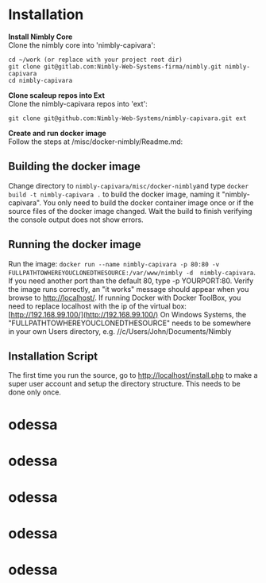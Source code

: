 Installation 
============

**Install Nimbly Core**<br />
Clone the nimbly core into 'nimbly-capivara':<br />

```
cd ~/work (or replace with your project root dir)
git clone git@gitlab.com:Nimbly-Web-Systems-firma/nimbly.git nimbly-capivara
cd nimbly-capivara
```

**Clone scaleup repos into Ext**<br />
Clone the nimbly-capivara repos into 'ext':<br />

```
git clone git@github.com:Nimbly-Web-Systems/nimbly-capivara.git ext
```

**Create and run docker image**<br />
Follow the steps at /misc/docker-nimbly/Readme.md:

Building the docker image
-------------------------
Change directory to `nimbly-capivara/misc/docker-nimbly`and type `docker build -t nimbly-capivara .` to build the docker image, naming it "nimbly-capivara". 
You only need to build the docker container image once or if the source files of the docker image changed. 
Wait the build to finish verifying the console output does not show errors.
 
Running the docker image
------------------------
Run the image: `docker run --name nimbly-capivara -p 80:80 -v FULLPATHTOWHEREYOUCLONEDTHESOURCE:/var/www/nimbly -d  nimbly-capivara`. 
If you need another port than the default 80, type -p YOURPORT:80. Verify the image runs correctly, an "it works" message should appear when you browse to [http://localhost/](http://localhost/). 
If running Docker with Docker ToolBox, you need to replace localhost with the ip of the virtual box: [http://192.168.99.100/](http://192.168.99.100/)
On Windows Systems, the "FULLPATHTOWHEREYOUCLONEDTHESOURCE" needs to be somewhere in your own Users directory, e.g. //c/Users/John/Documents/Nimbly

Installation Script
-------------------
The first time you run the source, go to [http://localhost/install.php](http://localhost/install.php) to make a super user account and setup the directory structure. This needs to be done only once. 


# odessa
# odessa
# odessa
# odessa
# odessa
